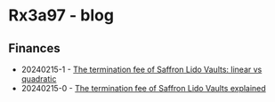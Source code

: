 # Rx3a97 - blog

## Finances


* 20240215-1 - [The termination fee of Saffron Lido Vaults: linear vs quadratic](./post2/)
* 20240215-0 - [The termination fee of Saffron Lido Vaults explained](./post1/)

